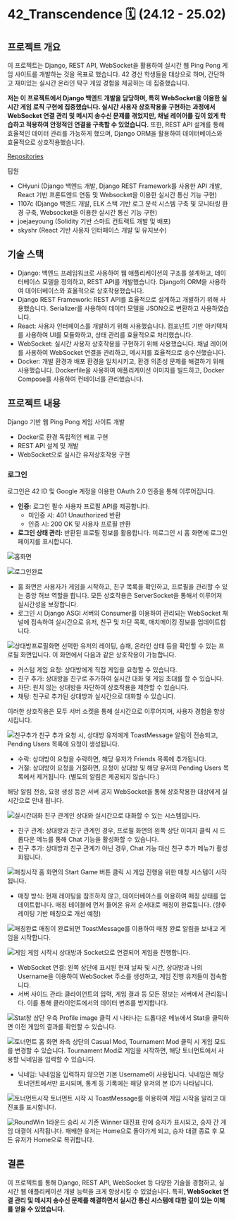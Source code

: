 # 42_Transcendence 🗓️ (24.12 - 25.02)

## 프로젝트 개요

이 프로젝트는 Django, REST API, WebSocket을 활용하여 실시간 웹 Ping Pong 게임 사이트를 개발하는 것을 목표로 했습니다. 42 경산 학생들을 대상으로 하며, 간단하고 재미있는 실시간 온라인 탁구 게임 경험을 제공하는 데 집중했습니다.

**저는 이 프로젝트에서 Django 백엔드 개발을 담당하며, 특히 WebSocket을 이용한 실시간 게임 로직 구현에 집중했습니다. 실시간 사용자 상호작용을 구현하는 과정에서 WebSocket 연결 관리 및 메시지 송수신 문제를 겪었지만, 채널 레이어를 깊이 있게 학습하고 적용하여 안정적인 연결을 구축할 수 있었습니다.** 또한, REST API 설계를 통해 효율적인 데이터 관리를 가능하게 했으며, Django ORM을 활용하여 데이터베이스와 효율적으로 상호작용했습니다.

[Repositories](https://github.com/CHyuni/42_Transcendence)

팀원

* CHyuni (Django 백엔드 개발, Django REST Framework를 사용한 API 개발, React 기반 프론트엔드 연동 및 Websocket을 이용한 실시간 통신 기능 구현)
* 1107c (Django 백엔드 개발, ELK 스택 기반 로그 분석 시스템 구축 및 모니터링 환경 구축, Websocket을 이용한 실시간 통신 기능 구현)
* joejaeyoung (Solidity 기반 스마트 컨트랙트 개발 및 배포)
* skyshr (React 기반 사용자 인터페이스 개발 및 유지보수)

## 기술 스택

* Django: 백엔드 프레임워크로 사용하여 웹 애플리케이션의 구조를 설계하고, 데이터베이스 모델을 정의하고, REST API를 개발했습니다. Django의 ORM을 사용하여 데이터베이스와 효율적으로 상호작용했습니다.
* Django REST Framework: REST API를 효율적으로 설계하고 개발하기 위해 사용했습니다. Serializer를 사용하여 데이터 모델을 JSON으로 변환하고 사용하였습니다.
* React: 사용자 인터페이스를 개발하기 위해 사용했습니다. 컴포넌트 기반 아키텍처를 사용하여 UI를 모듈화하고, 상태 관리를 효율적으로 처리했습니다.
* WebSocket: 실시간 사용자 상호작용을 구현하기 위해 사용했습니다. 채널 레이어를 사용하여 WebSocket 연결을 관리하고, 메시지를 효율적으로 송수신했습니다.
* Docker: 개발 환경과 배포 환경을 일치시키고, 환경 의존성 문제를 해결하기 위해 사용했습니다. Dockerfile을 사용하여 애플리케이션 이미지를 빌드하고, Docker Compose를 사용하여 컨테이너를 관리했습니다.

## 프로젝트 내용
Django 기반 웹 Ping Pong 게임 사이트 개발

* Docker로 환경 독립적인 배포 구현
* REST API 설계 및 개발
* WebSocket으로 실시간 유저상호작용 구현

### 로그인

로그인은 42 ID 및 Google 계정을 이용한 OAuth 2.0 인증을 통해 이루어집니다.

*   **인증:** 로그인 필수 사용자 프로필 API를 제공합니다.
    *   미인증 시: 401 Unauthorized 반환
    *   인증 시: 200 OK 및 사용자 프로필 반환
*   **로그인 상태 관리:** 반환된 프로필 정보를 활용합니다. 미로그인 시 홈 화면에 로그인 페이지를 표시합니다.

![홈화면](./image/home.png)

![로그인완료](./image/0.png)
*   홈 화면은 사용자가 게임을 시작하고, 친구 목록을 확인하고, 프로필을 관리할 수 있는 중앙 허브 역할을 합니다. 모든 상호작용은 ServerSocket을 통해서 이루어져 실시간성을 보장합니다.
*   로그인 시 Django ASGI 서버의 Consumer를 이용하여 관리되는 WebSocket 채널에 접속하여 실시간으로 유저, 친구 및 차단 목록, 매치메이킹 정보를 업데이트합니다.

![상대방프로필화면](./image/1.png)
선택한 유저의 레이팅, 승패, 온라인 상태 등을 확인할 수 있는 프로필 화면입니다. 이 화면에서 다음과 같은 상호작용이 가능합니다.
<ul>
    <li>커스텀 게임 요청: 상대방에게 직접 게임을 요청할 수 있습니다.</li>
    <li>친구 추가: 상대방을 친구로 추가하여 실시간 대화 및 게임 초대를 할 수 있습니다.</li>
    <li>차단: 원치 않는 상대방을 차단하여 상호작용을 제한할 수 있습니다.</li>
    <li>채팅: 친구로 추가된 상대방과 실시간으로 대화할 수 있습니다.</li>
</ul>
이러한 상호작용은 모두 서버 소켓을 통해 실시간으로 이루어지며, 사용자 경험을 향상시킵니다.

![친구추가](./image/2.png)
친구 추가 요청 시, 상대방 유저에게 ToastMessage 알림이 전송되고, Pending Users 목록에 요청이 생성됩니다.
<ul>
    <li>수락: 상대방이 요청을 수락하면, 해당 유저가 Friends 목록에 추가됩니다.</li>
    <li>거절: 상대방이 요청을 거절하면, 요청이 상대방 및 해당 유저의 Pending Users 목록에서 제거됩니다. (별도의 알림은 제공되지 않습니다.)</li>
</ul>

해당 알림 전송, 요청 생성 등은 서버 공지 WebSocket을 통해 상호작용한 대상에게 실시간으로 안내 됩니다.

![실시간대화](./image/3.png)
친구 관계인 상대와 실시간으로 대화할 수 있는 시스템입니다.
<ul>
    <li>친구 관계: 상대방과 친구 관계인 경우, 프로필 화면의 왼쪽 상단 이미지 클릭 시 드롭다운 메뉴를 통해 Chat 기능을 활성화할 수 있습니다.</li>
    <li>친구 추가: 상대방과 친구 관계가 아닌 경우, Chat 기능 대신 친구 추가 메뉴가 활성화됩니다.</li>
</ul>

![매칭시작](./image/4.png)
홈 화면의 Start Game 버튼 클릭 시 게임 진행을 위한 매칭 시스템이 시작됩니다.
<ul>
    <li>매칭 방식: 현재 레이팅을 참조하지 않고, 데이터베이스를 이용하여 매칭 상태를 업데이트합니다. 매칭 테이블에 먼저 들어온 유저 순서대로 매칭이 완료됩니다. (향후 레이팅 기반 매칭으로 개선 예정)</li>
</ul>

![매칭완료](./image/5.png)
매칭이 완료되면 ToastMessage를 이용하여 매칭 완료 알림을 보내고 게임을 시작합니다.

![게임](./image/6.png)
게임 시작시 상대방과 Socket으로 연결되어 게임을 진행합니다.
<ul>
    <li>WebSocket 연결: 왼쪽 상단에 표시된 현재 날짜 및 시간, 상대방과 나의 Username을 이용하여 WebSocket 주소를 생성하고, 게임 진행 유저들이 접속합니다.</li>
    <li>서버 사이드 관리: 클라이언트의 입력, 게임 결과 등 모든 정보는 서버에서 관리됩니다. 이를 통해 클라이언트에서의 데이터 변조를 방지합니다.</li>
</ul>

![Stat창](./image/7.png)
상단 우측 Profile image 클릭 시 나타나는 드롭다운 메뉴에서 Stat을 클릭하면 이전 게임의 결과를 확인할 수 있습니다.

![토너먼트](./image/8.png)
홈 화면 좌측 상단의 Casual Mod, Tournament Mod 클릭 시 게임 모드를 변경할 수 있습니다. Tournament Mod로 게임을 시작하면, 해당 토너먼트에서 사용할 닉네임을 입력할 수 있습니다.
<ul>
    <li>닉네임: 닉네임을 입력하지 않으면 기본 Username이 사용됩니다. 닉네임은 해당 토너먼트에서만 표시되며, 통계 등 기록에는 해당 유저의 본 ID가 나타납니다.</li>
</ul>

![토너먼트시작](./image/9.png)
토너먼트 시작 시 ToastMessage를 이용하여 게임 시작을 알리고 대진표를 표시합니다.

![RoundWin](./image/10.png)
1라운드 승리 시 기존 Winner 대진표 란에 승자가 표시되고, 승자 간 게임 대결이 시작됩니다. 패배한 유저는 Home으로 돌아가게 되고, 승자 대결 종료 후 모든 유저가 Home으로 복귀합니다.

## 결론

이 프로젝트를 통해 Django, REST API, WebSocket 등 다양한 기술을 경험하고, 실시간 웹 애플리케이션 개발 능력을 크게 향상시킬 수 있었습니다. 특히, **WebSocket 연결 관리 및 메시지 송수신 문제를 해결하면서 실시간 통신 시스템에 대한 깊이 있는 이해를 얻을 수 있었습니다.**
